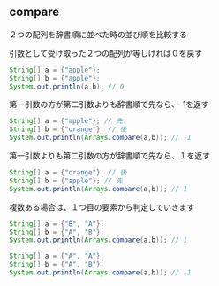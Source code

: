 ## compare

２つの配列を辞書順に並べた時の並び順を比較する

引数として受け取った２つの配列が等しければ０を戻す

```Java
String[] a = {"apple"};
String[] b = {"apple"};
System.out.println(a,b); // 0
```

第一引数の方が第二引数よりも辞書順で先なら、-1を返す

```Java
String[] a = {"apple"}; // 先
String[] b = {"orange"}; // 後
System.out.println(Arrays.compare(a,b)); // -1
```

第一引数よりも第二引数の方が辞書順で先なら、１を返す

```Java
String[] a = {"orange"}; // 後
String[] b = {"apple"}; // 先
System.out.println(Arrays.compare(a,b)); // 1
```

複数ある場合は、１つ目の要素から判定していきます

```Java
String[] a = {"B", "A"};
String[] b = {"A", "B"};
System.out.println(Arrays.compare(a,b)); // 1
```

```Java
String[] a = {"A", "A"};
String[] b = {"A", "B"};
System.out.println(Arrays.compare(a,b)); // -1
```
